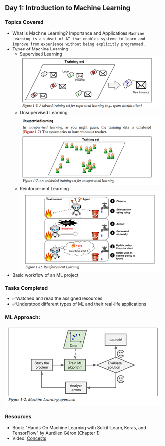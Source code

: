 ## Day 1: Introduction to Machine Learning

### Topics Covered
- What is Machine Learning? Importance and Applications
   `Machine Learning is a subset of AI that enables systems to learn and improve from experience without being explicitly programmed.`
- Types of Machine Learning:
  - Supervised Learning ![](images/supervised_learning.png)
  - Unsupervised Learning![](images/unsupervised_learning.png)
  - Reinforcement Learning![](images/reinforcement_learning.png)
- Basic workflow of an ML project

### Tasks Completed
- ✅Watched and read the assigned resources
- ✅Understood different types of ML and their real-life applications
### ML Approach:
![figure](images/mlapproach.png)
### Resources
- Book: "Hands-On Machine Learning with Scikit-Learn, Keras, and TensorFlow" by Aurélien Géron (Chapter 1)
- Video: [Concepts](https://www.youtube.com/watch?v=ukzFI9rgwfU)